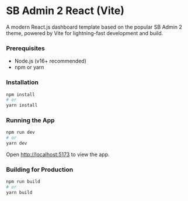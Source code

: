 # SB Admin 2 React (Vite)

A modern React.js dashboard template based on the popular SB Admin 2 theme, powered by Vite for lightning-fast development and build.

### Prerequisites

- Node.js (v16+ recommended)
- npm or yarn

### Installation

```bash
npm install
# or
yarn install
```

### Running the App

```bash
npm run dev
# or
yarn dev
```

Open [http://localhost:5173](http://localhost:5173) to view the app.

### Building for Production

```bash
npm run build
# or
yarn build
```
